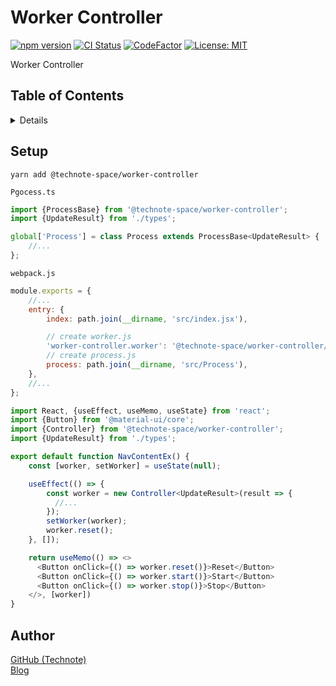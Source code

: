 # Worker Controller

[![npm version](https://badge.fury.io/js/%40technote-space%2Fworker-controller.svg)](https://badge.fury.io/js/%40technote-space%2Fworker-controller)
[![CI Status](https://github.com/technote-space/worker-controller/workflows/CI/badge.svg)](https://github.com/technote-space/worker-controller/actions)
[![CodeFactor](https://www.codefactor.io/repository/github/technote-space/worker-controller/badge)](https://www.codefactor.io/repository/github/technote-space/worker-controller)
[![License: MIT](https://img.shields.io/badge/License-MIT-blue.svg)](https://github.com/technote-space/worker-controller/blob/master/LICENSE)

Worker Controller

## Table of Contents

<!-- START doctoc generated TOC please keep comment here to allow auto update -->
<!-- DON'T EDIT THIS SECTION, INSTEAD RE-RUN doctoc TO UPDATE -->
<details>
<summary>Details</summary>

- [Setup](#setup)
- [Author](#author)

</details>
<!-- END doctoc generated TOC please keep comment here to allow auto update -->

## Setup
```shell script
yarn add @technote-space/worker-controller
```

`Pgocess.ts`
```typescript
import {ProcessBase} from '@technote-space/worker-controller';
import {UpdateResult} from './types';

global['Process'] = class Process extends ProcessBase<UpdateResult> {
    //...
};
```

`webpack.js`
```js
module.exports = {
    //...
    entry: {
        index: path.join(__dirname, 'src/index.jsx'),

        // create worker.js
        'worker-controller.worker': '@technote-space/worker-controller/dist/Worker/worker-controller.worker',
        // create process.js
        process: path.join(__dirname, 'src/Process'),
    },
    //...
};
```

```typescript jsx
import React, {useEffect, useMemo, useState} from 'react';
import {Button} from '@material-ui/core';
import {Controller} from '@technote-space/worker-controller';
import {UpdateResult} from './types';

export default function NavContentEx() {
    const [worker, setWorker] = useState(null);

    useEffect(() => {
        const worker = new Controller<UpdateResult>(result => {
          //...
        });
        setWorker(worker);
        worker.reset();
    }, []);

    return useMemo(() => <>
      <Button onClick={() => worker.reset()}>Reset</Button>
      <Button onClick={() => worker.start()}>Start</Button>
      <Button onClick={() => worker.stop()}>Stop</Button>
    </>, [worker])
}
```

## Author
[GitHub (Technote)](https://github.com/technote-space)  
[Blog](https://technote.space)
